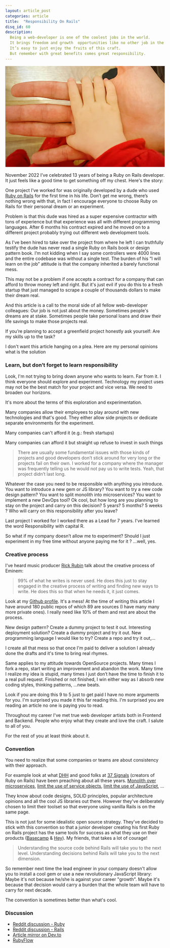 ```yaml
---
layout: article_post
categories: article
title:  "Responsibility On Rails"
disq_id: 60
description:
  Being a web-developer is one of the coolest jobs in the world.
  It brings freedom and growth  opportunities like no other job in the world.
  It’s easy to just enjoy the fruits of this craft.
  But remember with great benefits comes great responsibility.
---
```


![](https://raw.githubusercontent.com/equivalent/equivalent.github.io/master/assets/2022/responsibility.jpeg)

November 2022 I’ve celebrated 13 years of being a Ruby on Rails developer. It just feels like a good time to get something off my chest. Here's the story:

One project I’ve worked for was originally developed by a dude who used [Ruby on Rails](https://rubyonrails.org/) for the first time in his life. Don’t get me wrong, there’s nothing wrong with that, in fact I encourage everyone to choose Ruby on Rails for their personal dream or an experiment.

Problem is that this dude was hired as a super expensive contractor with tons of experience but that experience was all with different programming languages. After 6 months his contract expired and he moved on to a different  project probably trying out different web development tools.

As I've been hired to take over the project from where he left I can truthfully testify the dude has never read a single Ruby on Rails book or design pattern book. I’m not kidding when I say some controllers were 4000 lines and the entire codebase was without a single test. The burden of his “I will learn on the job” attitude is that the company inherited a barely functional mess.

This may not be a problem if one accepts a contract for a company that can afford to throw money left and right. But it's just evil if you do this to a fresh startup that just managed to scrape a couple of thousands dollars to make their dream real.

And this article is a call to the moral side of all fellow web-developer colleagues: Our job is not just about the money. Sometimes people's dreams are at stake. Sometimes people take personal loans and draw their life savings to make those projects real.

If you’re planning to accept a greenfield project honestly ask yourself: Are my skills up to the task?

I don't want this article hanging on a plea. Here are my personal opinions what is the solution


### Learn, but don’t forget to learn responsibility

Look, I'm not trying to bring down anyone who wants to learn. Far from it. I think everyone should explore and experiment. Technology my project uses may not be the best match for your project and vice versa. We need to broaden our horizons.

It's more about the terms of this exploration and experimentation.

Many companies allow their employees to play around with new technologies and that's good. They either allow side projects or dedicate separate environments for the experiment.

Many companies can't afford it (e.g.: fresh startups)

Many companies can afford it but straight up refuse to invest in such things

> There are usually some fundamental issues with those kinds of projects and good developers don’t stick around for very long or the projects fail on their own. I worked for a company where the manager was frequently telling us he would not pay us to write tests. Yeah, that project didn’t last long.

Whatever the case you need to be responsible with anything you introduce. You want to introduce a new gem or JS library? You want to try a new code design pattern? You want to split monolith into microservices? You want to implement a new DevOps tool? Ok cool, but how long are you planning to stay on the project and carry on this decision? 5 years? 5 months? 5 weeks ? Who will carry on this  responsibility after you leave?

Last project I worked for I worked there as a Lead for 7 years. I've learned the word Responsibility with capital R.

So what if my company doesn’t allow me to experiment? Should I just experiment in my free time without anyone paying me for it ? ...well, yes.

### Creative process

I've heard music producer [Rick Rubin](https://en.wikipedia.org/wiki/Rick_Rubin) talk about the creative process of Eminem:

> 99% of what he writes is never used. He does this just to stay engaged in the creative process of writing and finding new ways to write. He does this so that when he needs it, it just comes.

Look at my [Github profile](https://github.com/equivalent?tab=repositories). It's a mess! At the time of writing this article I have around 180 public repos of which 89 are sources (I have many many more private ones). I  really need like 10% of them and rest are about the process.

New design pattern? Create a dummy project to test it out. Interesting deployment solution? Create a dummy project and try it out. New programming language I would like to try? Create a repo and try it out,...

I create all that mess so that once I'm paid to deliver a solution I already done the drafts and it's time to bring real rhymes.

Same applies to my attitude towards OpenSource projects. Many times I fork a repo, start writing an improvement and abandon the work. Many time I realize my idea is stupid, many times I just don’t have the time to finish it to a real pull request. Finished or not finished, I win either way as I absorb new coding styles, thinking patterns, …new beats.

Look if you are doing this 9 to 5 just to get paid I have no more arguments for you. I'm surprised you made it this far reading this. I'm surprised you are reading an article no one is paying you to read.

Throughout my career I've met true web developer artists both in Frontend and Backend. People who enjoy what they create and love the craft. I salute to all of you.

For the rest of you at least think about it.

### Convention

You need to realize that some companies or teams are about consistency with their approach.

For example look at what [DHH](https://dhh.dk/) and good folks at [37 Signals](https://dev.37signals.com/) (creators of Ruby on Rails) have been preaching about all these years. [Monolith over microservices](https://m.signalvnoise.com/the-majestic-monolith/), [limit the use of service objects](https://dev.37signals.com/vanilla-rails-is-plenty/), [limit the use of JavaScript](https://hotwired.dev/), ...

They know about code designs, SOLID principles, popular architecture opinions and all the cool JS libraries out there. However they've deliberately chosen to limit their toolset so that everyone using vanilla Rails is on the same page.

This is not just for some idealistic open source strategy. They've decided to stick with this convention so that a junior developer creating his first Ruby on Rails project has the same tools for success as what they use on their products ([Basecamp](https://basecamp.com/) & [Hey](https://www.hey.com/)). My friends, that takes a lot of courage!

> Understanding the source code behind Rails will take you to the next level. Understanding decisions behind Rails will take you to the next dimension.

So remember next time the lead engineer in your company doesn't allow you to install a cool gem or use a new revolutionary JavaScript library: Maybe it's not because he/she is against your career "growth". Maybe it's because that decision would carry a burden that the whole team will have to carry for next decade.

The convention is sometimes better than what's cool.



### Discussion

* [Reddit discussion - Ruby](https://www.reddit.com/r/ruby/comments/zftjxq/responsibility_on_rails/)
* [Reddit discussion - Rails](https://www.reddit.com/r/rails/comments/zfvf8n/responsibility_on_rails_projects/)
* [Article mirror on Dev.to](https://dev.to/equivalent/responsibility-on-rails-3091)
* [RubyFlow](https://rubyflow.com/p/jpfve5-responsibility-on-rails)

